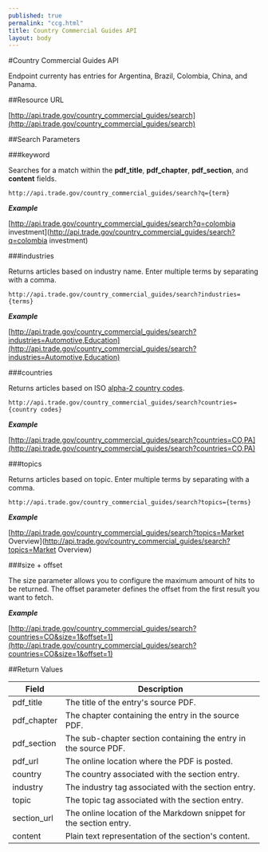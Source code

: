 ```yaml
---
published: true
permalink: "ccg.html"
title: Country Commercial Guides API
layout: body
---
```


#Country Commercial Guides API

Endpoint currenty has entries for Argentina, Brazil, Colombia, China, and Panama.

##Resource URL

[http://api.trade.gov/country_commercial_guides/search](http://api.trade.gov/country_commercial_guides/search)


##Search Parameters

###keyword

Searches for a match within the **pdf_title**, **pdf_chapter**, **pdf_section**, and **content** fields.

    http://api.trade.gov/country_commercial_guides/search?q={term}

**_Example_**

[http://api.trade.gov/country_commercial_guides/search?q=colombia investment](http://api.trade.gov/country_commercial_guides/search?q=colombia investment)


###industries

Returns articles based on industry name.  Enter multiple terms by separating with a comma.

    http://api.trade.gov/country_commercial_guides/search?industries={terms}

**_Example_**

[http://api.trade.gov/country_commercial_guides/search?industries=Automotive,Education](http://api.trade.gov/country_commercial_guides/search?industries=Automotive,Education)


###countries

Returns articles based on ISO [alpha-2 country codes](http://www.iso.org/iso/home/standards/country_codes/country_names_and_code_elements.htm).

    http://api.trade.gov/country_commercial_guides/search?countries={country codes}

**_Example_**

[http://api.trade.gov/country_commercial_guides/search?countries=CO,PA](http://api.trade.gov/country_commercial_guides/search?countries=CO,PA)


###topics

Returns articles based on topic.  Enter multiple terms by separating with a comma.

    http://api.trade.gov/country_commercial_guides/search?topics={terms}

**_Example_**

[http://api.trade.gov/country_commercial_guides/search?topics=Market Overview](http://api.trade.gov/country_commercial_guides/search?topics=Market Overview)


###size + offset

The size parameter allows you to configure the maximum amount of hits to be returned. The offset parameter defines the offset from the first result you want to fetch.

**_Example_**

[http://api.trade.gov/country_commercial_guides/search?countries=CO&size=1&offset=1](http://api.trade.gov/country_commercial_guides/search?countries=CO&size=1&offset=1)


##Return Values

| Field              | Description                             |
| ------------------ | --------------------------------------- |
| pdf_title                 | The title of the entry's source PDF.           |
| pdf_chapter        	 | The chapter containing the entry in the source PDF. |
| pdf_section             | The sub-chapter section containing the entry in the source PDF. |
| pdf_url       | The online location where the PDF is posted.  |
| country          | The country associated with the section entry.  |
| industry          | The industry tag associated with the section entry.         |
| topic             | The topic tag associated with the section entry.    |
| section_url          | The online location of the Markdown snippet for the section entry.  |
| content           | Plain text representation of the section's content.  |